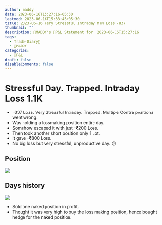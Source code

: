 ```yaml
---
author: maddy
date: 2023-06-16T15:27:16+05:30
lastmod: 2023-06-16T15:33:45+05:30
title: 2023-06-16 Very Stressful Intraday MTM Loss -837
thumbnail: ""
description: 🧔MADDY's 💸P&L Statement for  2023-06-16T15:27:16
tags:
  - Trade-Diary📗
  - 🧔MADDY
categories:
  - 💸P&L
draft: false
disableComments: false
---
```


# Stressful Day. Trapped. Intraday Loss 1.1K

- -837 Loss. Very Stressful Intraday. Trapped. Multiple Contra positions went wrong.
- Was holding a lossmaking position entire day.
- Somehow escaped it with just -₹200 Loss.
- Then took another short position only 1 Lot.
- It gave -₹800 Loss.
- No big loss but very stressful, unproductive day. 😖

## Position

![](https://i.imgur.com/v9Pg0qA.png)

## Days history

![](https://i.imgur.com/wn7rVIM.png)

- Sold one naked position in profit.
- Thought it was very high to buy the loss making position, hence bought hedge for the naked position.

